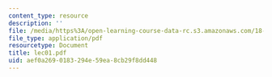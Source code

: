 ```yaml
---
content_type: resource
description: ''
file: /media/https%3A/open-learning-course-data-rc.s3.amazonaws.com/18-366-random-walks-and-diffusion-fall-2006/aef0a2690183294e59ea8cb29f8dd448_lec01.pdf
file_type: application/pdf
resourcetype: Document
title: lec01.pdf
uid: aef0a269-0183-294e-59ea-8cb29f8dd448
---
```

